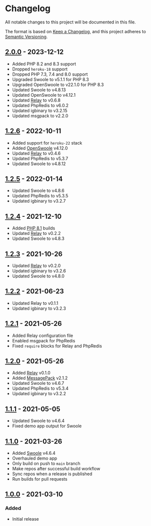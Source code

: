 # Changelog

All notable changes to this project will be documented in this file.

The format is based on [Keep a Changelog](https://keepachangelog.com/en/1.0.0/),
and this project adheres to [Semantic Versioning](https://semver.org/spec/v2.0.0.html).

## [2.0.0] - 2023-12-12
- Added PHP 8.2 and 8.3 support
- Dropped `heroku-18` support
- Dropped PHP 7.3, 7.4 and 8.0 support
- Upgraded Swoole to v5.1.1 for PHP 8.3
- Upgraded OpenSwoole to v22.1.0 for PHP 8.3
- Updated Swoole to v4.8.13
- Updated OpenSwoole to v4.12.1
- Updated [Relay](https://github.com/cachewerk) to v0.6.8
- Updated PhpRedis to v6.0.2
- Updated igbinary to v3.2.15
- Updated msgpack to v2.2.0

## [1.2.6] - 2022-10-11
- Added support for `heroku-22` stack
- Added [OpenSwoole](https://github.com/openswoole/swoole-src) v4.12.0
- Updated [Relay](https://github.com/cachewerk) to v0.4.6
- Updated PhpRedis to v5.3.7
- Updated Swoole to v4.8.12

## [1.2.5] - 2022-01-14
- Updated Swoole to v4.8.6
- Updated PhpRedis to v5.3.5
- Updated igbinary to v3.2.7

## [1.2.4] - 2021-12-10
- Added [PHP 8.1](https://devcenter.heroku.com/changelog-items/2304) builds
- Updated [Relay](https://relaycache.com) to v0.2.2
- Updated Swoole to v4.8.3

## [1.2.3] - 2021-10-26
- Updated [Relay](https://relaycache.com) to v0.2.0
- Updated igbinary to v3.2.6
- Updated Swoole to v4.8.0

## [1.2.2] - 2021-06-23
- Updated Relay to v0.1.1
- Updated igbinary to v3.2.3

## [1.2.1] - 2021-05-26
- Added Relay configuration file
- Enabled msgpack for PhpRedis
- Fixed `require` blocks for Relay and PhpRedis

## [1.2.0] - 2021-05-26
- Added [Relay](https://relaycache.com) v0.1.0
- Added [MessagePack](https://github.com/msgpack/msgpack-php) v2.1.2
- Updated Swoole to v4.6.7
- Updated PhpRedis to v5.3.4
- Updated igbinary to v3.2.2

## [1.1.1] - 2021-05-05
- Updated Swoole to v4.6.4
- Fixed demo app output for Swoole

## [1.1.0] - 2021-03-26
- Added [Swoole](https://github.com/swoole/swoole-src) v4.6.4
- Overhauled demo app
- Only build on push to `main` branch
- Make repos after successful build workflow
- Sync repos when a release is published
- Run builds for pull requests

## [1.0.0] - 2021-03-10
### Added
- Initial release

[Unreleased]: https://github.com/cachewerk/heroku-php-extensions/compare/v2.0.0...HEAD
[2.0.0]: https://github.com/cachewerk/heroku-php-extensions/compare/v1.2.6...v2.0.0
[1.2.6]: https://github.com/cachewerk/heroku-php-extensions/compare/v1.2.5...v1.2.6
[1.2.5]: https://github.com/cachewerk/heroku-php-extensions/compare/v1.2.4...v1.2.5
[1.2.4]: https://github.com/cachewerk/heroku-php-extensions/compare/v1.2.3...v1.2.4
[1.2.3]: https://github.com/cachewerk/heroku-php-extensions/compare/v1.2.2...v1.2.3
[1.2.2]: https://github.com/cachewerk/heroku-php-extensions/compare/v1.2.1...v1.2.2
[1.2.1]: https://github.com/cachewerk/heroku-php-extensions/compare/v1.2.0...v1.2.1
[1.2.0]: https://github.com/cachewerk/heroku-php-extensions/compare/v1.1.1...v1.2.0
[1.1.1]: https://github.com/cachewerk/heroku-php-extensions/compare/v1.1.0...v1.1.1
[1.1.0]: https://github.com/cachewerk/heroku-php-extensions/compare/v1.0.0...v1.1.0
[1.0.0]: https://github.com/cachewerk/heroku-php-extensions/releases/tag/v1.0.0
